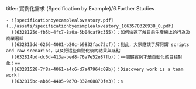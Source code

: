 title:: 實例化需求 (Specification by Example)/6.Further Studies

	- ![specificationbyexamplealovestory.pdf](../assets/specificationbyexamplealovestory_1663570326938_0.pdf)
	  ((6328125d-fb5b-4fc7-8a0a-5b04caf9c355))：如何快速了解目前生產線上的行為及商業邏輯
	  ((632813dd-6266-4081-b20c-b9832fac72cf))：到此，大家應該了解何謂 scripts and raw scenarios，以及把這些自動化後的結果與痛點
	  ((632814bd-dc6d-413a-bed8-76a7e52e87fb))：==關鍵實例才是自動化的目標對象！==
	  ((63281528-7f8a-4061-a4c6-d7a47964c09b))：Discovery work is a team work!
	  ((632815bc-abb6-4405-9d70-332e68870fe3))：s